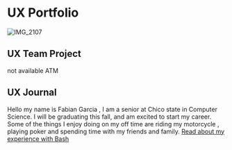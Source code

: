 # UX Portfolio

![IMG_2107](https://user-images.githubusercontent.com/68124971/187042119-f96b0915-f035-423d-8ffd-4ac047a2102d.png)

## UX Team Project
 not available ATM


## UX Journal

Hello my name is Fabian Garcia , I am a senior at Chico state in Computer Science. I will be graduating this fall, and am excited to start my career. Some of the things I enjoy doing on my off time are riding my motorcycle , playing poker and spending time with my friends and family. 
[Read about my experience with Bash](j01/)
